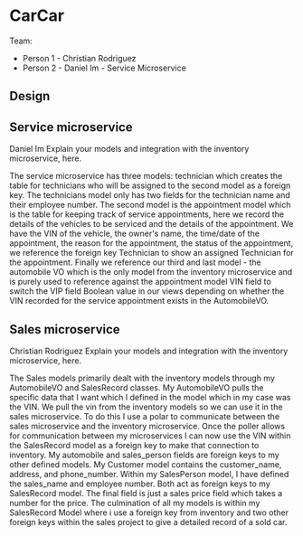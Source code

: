 # CarCar

Team:

- Person 1 - Christian Rodriguez
- Person 2 - Daniel Im - Service Microservice

## Design

## Service microservice

Daniel Im
Explain your models and integration with the inventory
microservice, here.

The service microservice has three models: technician which creates the table for technicians who will be assigned to the second model as a foreign key. The technicians model only has two fields for the technician name and their employee number. The second model is the appointment model which is the table for keeping track of service appointments, here we record the details of the vehicles to be serviced and the details of the appointment. We have the VIN of the vehicle, the owner's name, the time/date of the appointment, the reason for the appointment, the status of the appointment, we reference the foreign key Technician to show an assigned Technician for the appointment. Finally we reference our third and last model - the automobile VO which is the only model from the inventory microservice and is purely used to reference against the appointment model VIN field to switch the VIP field Boolean value in our views depending on whether the VIN recorded for the service appointment exists in the AutomobileVO.

## Sales microservice

Christian Rodriguez
Explain your models and integration with the inventory
microservice, here.

The Sales models primarily dealt with the inventory models through my AutomobileVO and SalesRecord classes. My AutomobileVO pulls the specific data that I want which I defined in the model which in my case was the VIN. We pull the vin from the inventory models so we can use it in the sales microservice. To do this I use a polar to communicate between the sales microservice and the inventory microservice. Once the poller allows for communication between my microservices I can now use the VIN within the SalesRecord model as a foreign key to make that connection to inventory. My automobile and sales_person fields are foreign keys to my other defined models. My Customer model contains the customer_name, address, and phone_number. Within my SalesPerson model, I have defined the sales_name and employee number. Both act as foreign keys to my SalesRecord model. The final field is just a sales price field which takes a number for the price. The culmination of all my models is within my SalesRecord Model where i use a foreign key from inventory and two other foreign keys within the sales project to give a detailed record of a sold car.
